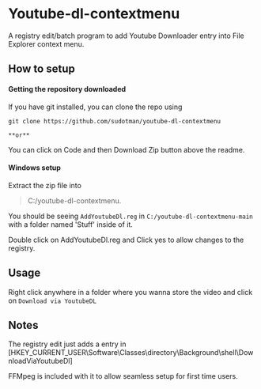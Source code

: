 # Youtube-dl-contextmenu
A registry edit/batch program to add Youtube Downloader entry into File Explorer context menu. 

## How to setup

#### Getting the repository downloaded
If you have git installed, you can clone the repo using 

`git clone https://github.com/sudotman/youtube-dl-contextmenu`

	**or**

You can click on Code and then Download Zip button above the readme.

#### Windows setup
Extract the zip file into 
>C:/youtube-dl-contextmenu. 

You should be seeing `AddYoutubeDl.reg` in `C:/youtube-dl-contextmenu-main` with a folder named 'Stuff' inside of it.

Double click on AddYoutubeDl.reg and Click yes to allow changes to the registry.

## Usage
Right click anywhere in a folder where you wanna store the video and click on `Download via YoutubeDL`

## Notes
The registry edit just adds a entry in [HKEY_CURRENT_USER\Software\Classes\directory\Background\shell\DownloadViaYoutubeDl] 

FFMpeg is included with it to allow seamless setup for first time users.
